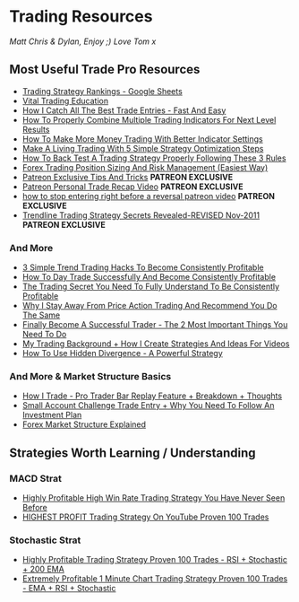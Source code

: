 # Trading Resources

*Matt Chris & Dylan, Enjoy ;)*
*Love Tom x*


## Most Useful Trade Pro Resources
- [Trading Strategy Rankings - Google Sheets](https://docs.google.com/spreadsheets/d/1LQ7lwnvcB5eacK4PxLXnV1mMEIzSxHzD8IZpP2N1oA8/edit#gid=0)
- [Vital Trading Education](https://www.youtube.com/playlist?list=PL7xw-9WduM7jbIp-_bau3dplOZaPcTCOq)
- [How I Catch All The Best Trade Entries - Fast And Easy](https://www.youtube.com/watch?v=9EwpnQGpyII)
- [How To Properly Combine Multiple Trading Indicators For Next Level Results](https://www.youtube.com/watch?v=NGWe0Wg_0jo)
- [How To Make More Money Trading With Better Indicator Settings](https://www.youtube.com/watch?v=mPxsfoLNnAA)
- [Make A Living Trading With 5 Simple Strategy Optimization Steps](https://www.youtube.com/watch?v=6WA1sLWWOSs&list=PL7xw-9WduM7iZitlZljxdrChh_G22980U&index=28)
- [How To Back Test A Trading Strategy Properly Following These 3 Rules](https://www.youtube.com/watch?v=W02JCLDuDXI)
- [Forex Trading Position Sizing And Risk Management (Easiest Way)](https://www.youtube.com/watch?v=IJttMAbz7Y0&list=PLZB-AA7gb7vrT8IPZ1f0K5oGR_28WVNhR&index=19)
- [Patreon Exclusive Tips And Tricks](https://www.youtube.com/watch?v=RBSFucIBR_4)    **PATREON EXCLUSIVE**
- [Patreon Personal Trade Recap Video](https://www.youtube.com/watch?v=-vxeBLja1oM)    **PATREON EXCLUSIVE**
- [how to stop entering right before a reversal patreon video](https://www.youtube.com/watch?v=aVyomPn-2aA)    **PATREON EXCLUSIVE**
- [Trendline Trading Strategy Secrets Revealed-REVISED Nov-2011](https://forexyar.com/wp-content/uploads/2020/04/22030-tendencia.pdf)  **PATREON EXCLUSIVE**
### And More
- [3 Simple Trend Trading Hacks To Become Consistently Profitable](https://www.youtube.com/watch?v=0_6LXFveKkQ&list=PL7xw-9WduM7iZitlZljxdrChh_G22980U&index=44)
- [How To Day Trade Successfully And Become Consistently Profitable](https://www.youtube.com/watch?v=KYHFg4ZpqEc)
- [The Trading Secret You Need To Fully Understand To Be Consistently Profitable](https://www.youtube.com/watch?v=A-QGWmEd9JU)
- [Why I Stay Away From Price Action Trading And Recommend You Do The Same](https://www.youtube.com/watch?v=J6teYPQbDcs)
- [Finally Become A Successful Trader - The 2 Most Important Things You Need To Do](https://www.youtube.com/watch?v=cTz0x_383vA)
- [My Trading Background + How I Create Strategies And Ideas For Videos](https://www.youtube.com/watch?v=0g2vgPDvclI)
- [How To Use Hidden Divergence - A Powerful Strategy](https://www.youtube.com/watch?v=iyzEZiY6vJM)

### And More & Market Structure Basics
- [How I Trade - Pro Trader Bar Replay Feature + Breakdown + Thoughts](https://www.youtube.com/watch?v=oaQ4r-M3nlE)
- [Small Account Challenge Trade Entry + Why You Need To Follow An Investment Plan](https://www.youtube.com/watch?v=iTmhv2TZbcQ)
- [Forex Market Structure Explained](https://www.youtube.com/watch?v=OvHOcO9CQCM)

## Strategies Worth Learning / Understanding
### MACD Strat
- [Highly Profitable High Win Rate Trading Strategy You Have Never Seen Before](https://www.youtube.com/watch?v=oQQ-VCJYc6M)
- [HIGHEST PROFIT Trading Strategy On YouTube Proven 100 Trades](https://www.youtube.com/watch?v=9o6BG-dCgco)

### Stochastic Strat
- [Highly Profitable Trading Strategy Proven 100 Trades - RSI + Stochastic + 200 EMA](https://www.youtube.com/watch?v=hAYul735zEc)
- [Extremely Profitable 1 Minute Chart Trading Strategy Proven 100 Trades - EMA + RSI + Stochastic](https://www.youtube.com/watch?v=v9N4kj4-V2s)






